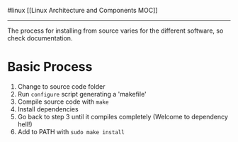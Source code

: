 #linux 
[[Linux Architecture and Components MOC]]
- - -

The process for installing from source varies for the different software, so check documentation. 

# Basic Process

1. Change to source code folder
2. Run `configure` script generating a 'makefile'
3. Compile source code with `make`
4. Install dependencies
5. Go back to step 3 until it compiles completely (Welcome to dependency hell!)
6. Add to PATH with `sudo make install`